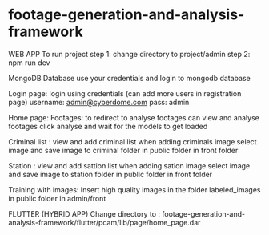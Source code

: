 # footage-generation-and-analysis-framework

WEB APP
To run project 
step 1: change directory to project/admin 
step 2: npm run dev

MongoDB Database 
use your credentials and login to mongodb database

Login page:
login using credentials 
(can add more users in registration page)
username: admin@cyberdome.com 
pass: admin

Home page: 
  Footages: to redirect to analyse footages can view and analyse footages click analyse and wait for the models to get loaded

  Criminal list : view and add criminal list when adding criminals image select image and save image to criminal folder in public folder in front folder

  Station : view and add sattion list when adding sation image select image and save image to station folder in public folder in front folder
  
 Training with images:
  Insert high quality images in the folder labeled_images in public folder in admin/front
  
  FLUTTER (HYBRID APP)
  Change directory to : footage-generation-and-analysis-framework/flutter/pcam/lib/page/home_page.dar
	
	
  
